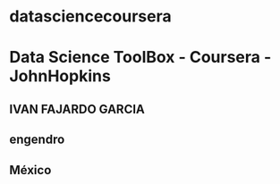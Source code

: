 # datasciencecoursera

# Data Science ToolBox - Coursera - JohnHopkins

## IVAN FAJARDO GARCIA
## engendro
## México


